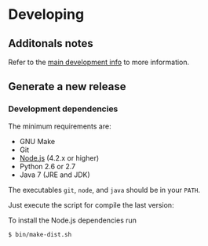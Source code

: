 # Developing

## Additonals notes

Refer to the [main development info](https://github.com/mapgears/ol3-google-maps/blob/master/DEVELOPING.md) to more information.


## Generate a new release

### Development dependencies

The minimum requirements are:

* GNU Make
* Git
* [Node.js](http://nodejs.org/) (4.2.x or higher)
* Python 2.6 or 2.7
* Java 7 (JRE and JDK)

The executables `git`, `node`, and `java` should be in your `PATH`.

Just execute the script for compile the last version:

To install the Node.js dependencies run

    $ bin/make-dist.sh
